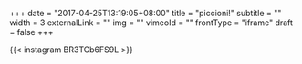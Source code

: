 +++
date = "2017-04-25T13:19:05+08:00"
title = "piccioni!"
subtitle = ""
width = 3
externalLink = ""
img = ""
vimeoId = ""
frontType = "iframe"
draft = false
+++



{{< instagram BR3TCb6FS9L >}}
